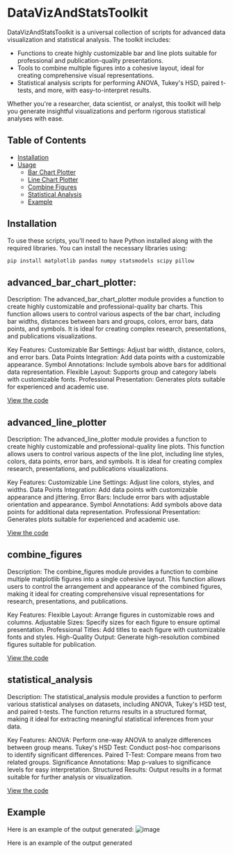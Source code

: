 # DataVizAndStatsToolkit
DataVizAndStatsToolkit is a universal collection of scripts for advanced data visualization and statistical analysis. The toolkit includes:

- Functions to create highly customizable bar and line plots suitable for professional and publication-quality presentations.
- Tools to combine multiple figures into a cohesive layout, ideal for creating comprehensive visual representations.
- Statistical analysis scripts for performing ANOVA, Tukey's HSD, paired t-tests, and more, with easy-to-interpret results.

Whether you're a researcher, data scientist, or analyst, this toolkit will help you generate insightful visualizations and perform rigorous statistical analyses with ease.

## Table of Contents

- [Installation](#installation)
- [Usage](#usage)
  - [Bar Chart Plotter](#advanced_bar_chart_plotter)
  - [Line Chart Plotter](#advanced_line_plotter)
  - [Combine Figures](#combine_figures)
  - [Statistical Analysis](#statistical_analysis)
  - [Example](#Example)

## Installation

To use these scripts, you'll need to have Python installed along with the required libraries. You can install the necessary libraries using:

```sh
pip install matplotlib pandas numpy statsmodels scipy pillow
```

## advanced_bar_chart_plotter:
Description:
The advanced_bar_chart_plotter module provides a function to create highly customizable and professional-quality bar charts. This function allows users to control various aspects of the bar chart, including bar widths, distances between bars and groups, colors, error bars, data points, and symbols. It is ideal for creating complex research, presentations, and publications visualizations.

Key Features:
Customizable Bar Settings: Adjust bar width, distance, colors, and error bars.
Data Points Integration: Add data points with a customizable appearance.
Symbol Annotations: Include symbols above bars for additional data representation.
Flexible Layout: Supports group and category labels with customizable fonts.
Professional Presentation: Generates plots suitable for experienced and academic use.

[View the code](https://github.com/AmirAli-Kalbasi/DataVizAndStatsToolkit/blob/main/advanced_bar_chart_plotter.py)

## advanced_line_plotter
Description:
The advanced_line_plotter module provides a function to create highly customizable and professional-quality line plots. This function allows users to control various aspects of the line plot, including line styles, colors, data points, error bars, and symbols. It is ideal for creating complex research, presentations, and publications visualizations.

Key Features:
Customizable Line Settings: Adjust line colors, styles, and widths.
Data Points Integration: Add data points with customizable appearance and jittering.
Error Bars: Include error bars with adjustable orientation and appearance.
Symbol Annotations: Add symbols above data points for additional data representation.
Professional Presentation: Generates plots suitable for experienced and academic use.

[View the code](https://github.com/AmirAli-Kalbasi/DataVizAndStatsToolkit/blob/main/advanced_line_plotter.py)

## combine_figures
Description:
The combine_figures module provides a function to combine multiple matplotlib figures into a single cohesive layout. This function allows users to control the arrangement and appearance of the combined figures, making it ideal for creating comprehensive visual representations for research, presentations, and publications.

Key Features:
Flexible Layout: Arrange figures in customizable rows and columns.
Adjustable Sizes: Specify sizes for each figure to ensure optimal presentation.
Professional Titles: Add titles to each figure with customizable fonts and styles.
High-Quality Output: Generate high-resolution combined figures suitable for publication.

[View the code](https://github.com/AmirAli-Kalbasi/DataVizAndStatsToolkit/blob/main/combine_figures.py)

## statistical_analysis
Description:
The statistical_analysis module provides a function to perform various statistical analyses on datasets, including ANOVA, Tukey's HSD test, and paired t-tests. The function returns results in a structured format, making it ideal for extracting meaningful statistical inferences from your data.

Key Features:
ANOVA: Perform one-way ANOVA to analyze differences between group means.
Tukey's HSD Test: Conduct post-hoc comparisons to identify significant differences.
Paired T-Test: Compare means from two related groups.
Significance Annotations: Map p-values to significance levels for easy interpretation.
Structured Results: Output results in a format suitable for further analysis or visualization.

[View the code](https://github.com/AmirAli-Kalbasi/DataVizAndStatsToolkit/blob/main/statistical_analysis.py)

## Example
Here is an example of the output generated:
![image](https://github.com/user-attachments/assets/6d2444fb-38bf-4f8d-bd48-bc297967c743)










Here is an example of the output generated
